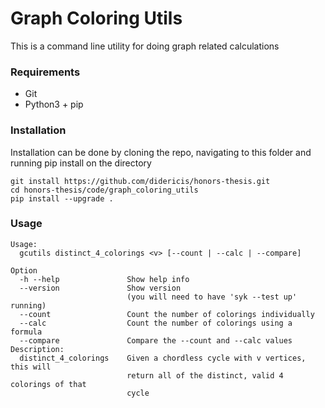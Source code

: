 # Graph Coloring Utils

This is a command line utility for doing graph related calculations

### Requirements

- Git
- Python3 + pip

### Installation

Installation can be done by cloning the repo, navigating to this folder and running pip install on the directory

```
git install https://github.com/didericis/honors-thesis.git
cd honors-thesis/code/graph_coloring_utils
pip install --upgrade .
```

### Usage

```
Usage:
  gcutils distinct_4_colorings <v> [--count | --calc | --compare]

Option
  -h --help               Show help info
  --version               Show version
                          (you will need to have 'syk --test up' running)
  --count                 Count the number of colorings individually
  --calc                  Count the number of colorings using a formula
  --compare               Compare the --count and --calc values
Description:
  distinct_4_colorings    Given a chordless cycle with v vertices, this will
                          return all of the distinct, valid 4 colorings of that
                          cycle
```

